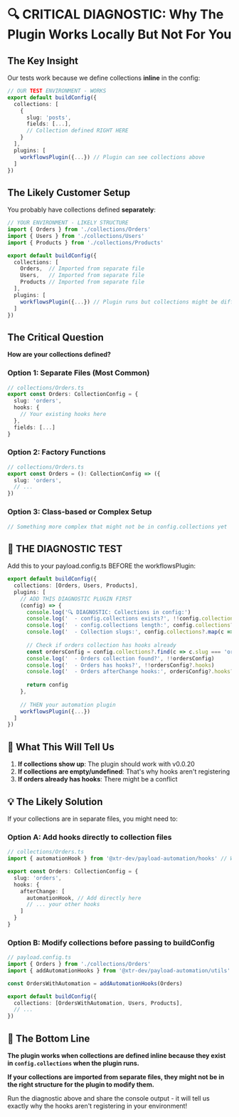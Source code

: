 # 🔍 CRITICAL DIAGNOSTIC: Why The Plugin Works Locally But Not For You

## The Key Insight

Our tests work because we define collections **inline** in the config:

```typescript
// OUR TEST ENVIRONMENT - WORKS
export default buildConfig({
  collections: [
    {
      slug: 'posts',
      fields: [...],
      // Collection defined RIGHT HERE
    }
  ],
  plugins: [
    workflowsPlugin({...}) // Plugin can see collections above
  ]
})
```

## The Likely Customer Setup

You probably have collections defined **separately**:

```typescript
// YOUR ENVIRONMENT - LIKELY STRUCTURE
import { Orders } from './collections/Orders'
import { Users } from './collections/Users'
import { Products } from './collections/Products'

export default buildConfig({
  collections: [
    Orders,  // Imported from separate file
    Users,   // Imported from separate file
    Products // Imported from separate file
  ],
  plugins: [
    workflowsPlugin({...}) // Plugin runs but collections might be different
  ]
})
```

## The Critical Question

**How are your collections defined?**

### Option 1: Separate Files (Most Common)
```typescript
// collections/Orders.ts
export const Orders: CollectionConfig = {
  slug: 'orders',
  hooks: {
    // Your existing hooks here
  },
  fields: [...]
}
```

### Option 2: Factory Functions
```typescript
// collections/Orders.ts
export const Orders = (): CollectionConfig => ({
  slug: 'orders',
  // ...
})
```

### Option 3: Class-based or Complex Setup
```typescript
// Something more complex that might not be in config.collections yet
```

## 🚨 THE DIAGNOSTIC TEST

Add this to your payload.config.ts BEFORE the workflowsPlugin:

```typescript
export default buildConfig({
  collections: [Orders, Users, Products],
  plugins: [
    // ADD THIS DIAGNOSTIC PLUGIN FIRST
    (config) => {
      console.log('🔍 DIAGNOSTIC: Collections in config:')
      console.log('  - config.collections exists?', !!config.collections)
      console.log('  - config.collections length:', config.collections?.length)
      console.log('  - Collection slugs:', config.collections?.map(c => c.slug))
      
      // Check if orders collection has hooks already
      const ordersConfig = config.collections?.find(c => c.slug === 'orders')
      console.log('  - Orders collection found?', !!ordersConfig)
      console.log('  - Orders has hooks?', !!ordersConfig?.hooks)
      console.log('  - Orders afterChange hooks:', ordersConfig?.hooks?.afterChange?.length || 0)
      
      return config
    },
    
    // THEN your automation plugin
    workflowsPlugin({...})
  ]
})
```

## 🎯 What This Will Tell Us

1. **If collections show up**: The plugin should work with v0.0.20
2. **If collections are empty/undefined**: That's why hooks aren't registering
3. **If orders already has hooks**: There might be a conflict

## 💡 The Likely Solution

If your collections are in separate files, you might need to:

### Option A: Add hooks directly to collection files
```typescript
// collections/Orders.ts
import { automationHook } from '@xtr-dev/payload-automation/hooks' // We'd need to export this

export const Orders: CollectionConfig = {
  slug: 'orders',
  hooks: {
    afterChange: [
      automationHook, // Add directly here
      // ... your other hooks
    ]
  }
}
```

### Option B: Modify collections before passing to buildConfig
```typescript
// payload.config.ts
import { Orders } from './collections/Orders'
import { addAutomationHooks } from '@xtr-dev/payload-automation/utils' // We'd need to create this

const OrdersWithAutomation = addAutomationHooks(Orders)

export default buildConfig({
  collections: [OrdersWithAutomation, Users, Products],
  // ...
})
```

## 🔑 The Bottom Line

**The plugin works when collections are defined inline because they exist in `config.collections` when the plugin runs.**

**If your collections are imported from separate files, they might not be in the right structure for the plugin to modify them.**

Run the diagnostic above and share the console output - it will tell us exactly why the hooks aren't registering in your environment!